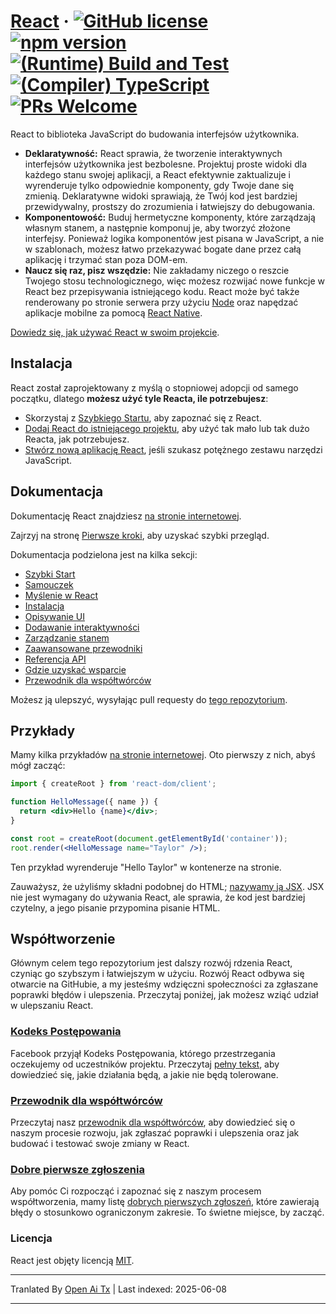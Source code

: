 # [React](https://react.dev/) &middot; [![GitHub license](https://img.shields.io/badge/license-MIT-blue.svg)](https://github.com/facebook/react/blob/main/LICENSE) [![npm version](https://img.shields.io/npm/v/react.svg?style=flat)](https://www.npmjs.com/package/react) [![(Runtime) Build and Test](https://github.com/facebook/react/actions/workflows/runtime_build_and_test.yml/badge.svg)](https://github.com/facebook/react/actions/workflows/runtime_build_and_test.yml) [![(Compiler) TypeScript](https://github.com/facebook/react/actions/workflows/compiler_typescript.yml/badge.svg?branch=main)](https://github.com/facebook/react/actions/workflows/compiler_typescript.yml) [![PRs Welcome](https://img.shields.io/badge/PRs-welcome-brightgreen.svg)](https://legacy.reactjs.org/docs/how-to-contribute.html#your-first-pull-request)

React to biblioteka JavaScript do budowania interfejsów użytkownika.

* **Deklaratywność:** React sprawia, że tworzenie interaktywnych interfejsów użytkownika jest bezbolesne. Projektuj proste widoki dla każdego stanu swojej aplikacji, a React efektywnie zaktualizuje i wyrenderuje tylko odpowiednie komponenty, gdy Twoje dane się zmienią. Deklaratywne widoki sprawiają, że Twój kod jest bardziej przewidywalny, prostszy do zrozumienia i łatwiejszy do debugowania.
* **Komponentowość:** Buduj hermetyczne komponenty, które zarządzają własnym stanem, a następnie komponuj je, aby tworzyć złożone interfejsy. Ponieważ logika komponentów jest pisana w JavaScript, a nie w szablonach, możesz łatwo przekazywać bogate dane przez całą aplikację i trzymać stan poza DOM-em.
* **Naucz się raz, pisz wszędzie:** Nie zakładamy niczego o reszcie Twojego stosu technologicznego, więc możesz rozwijać nowe funkcje w React bez przepisywania istniejącego kodu. React może być także renderowany po stronie serwera przy użyciu [Node](https://nodejs.org/en) oraz napędzać aplikacje mobilne za pomocą [React Native](https://reactnative.dev/).

[Dowiedz się, jak używać React w swoim projekcie](https://react.dev/learn).

## Instalacja

React został zaprojektowany z myślą o stopniowej adopcji od samego początku, dlatego **możesz użyć tyle Reacta, ile potrzebujesz**:

* Skorzystaj z [Szybkiego Startu](https://react.dev/learn), aby zapoznać się z React.
* [Dodaj React do istniejącego projektu](https://react.dev/learn/add-react-to-an-existing-project), aby użyć tak mało lub tak dużo Reacta, jak potrzebujesz.
* [Stwórz nową aplikację React](https://react.dev/learn/start-a-new-react-project), jeśli szukasz potężnego zestawu narzędzi JavaScript.

## Dokumentacja

Dokumentację React znajdziesz [na stronie internetowej](https://react.dev/).

Zajrzyj na stronę [Pierwsze kroki](https://react.dev/learn), aby uzyskać szybki przegląd.

Dokumentacja podzielona jest na kilka sekcji:

* [Szybki Start](https://react.dev/learn)
* [Samouczek](https://react.dev/learn/tutorial-tic-tac-toe)
* [Myślenie w React](https://react.dev/learn/thinking-in-react)
* [Instalacja](https://react.dev/learn/installation)
* [Opisywanie UI](https://react.dev/learn/describing-the-ui)
* [Dodawanie interaktywności](https://react.dev/learn/adding-interactivity)
* [Zarządzanie stanem](https://react.dev/learn/managing-state)
* [Zaawansowane przewodniki](https://react.dev/learn/escape-hatches)
* [Referencja API](https://react.dev/reference/react)
* [Gdzie uzyskać wsparcie](https://react.dev/community)
* [Przewodnik dla współtwórców](https://legacy.reactjs.org/docs/how-to-contribute.html)

Możesz ją ulepszyć, wysyłając pull requesty do [tego repozytorium](https://github.com/reactjs/react.dev).

## Przykłady

Mamy kilka przykładów [na stronie internetowej](https://react.dev/). Oto pierwszy z nich, abyś mógł zacząć:

```jsx
import { createRoot } from 'react-dom/client';

function HelloMessage({ name }) {
  return <div>Hello {name}</div>;
}

const root = createRoot(document.getElementById('container'));
root.render(<HelloMessage name="Taylor" />);
```

Ten przykład wyrenderuje "Hello Taylor" w kontenerze na stronie.

Zauważysz, że użyliśmy składni podobnej do HTML; [nazywamy ją JSX](https://react.dev/learn#writing-markup-with-jsx). JSX nie jest wymagany do używania React, ale sprawia, że kod jest bardziej czytelny, a jego pisanie przypomina pisanie HTML.

## Współtworzenie

Głównym celem tego repozytorium jest dalszy rozwój rdzenia React, czyniąc go szybszym i łatwiejszym w użyciu. Rozwój React odbywa się otwarcie na GitHubie, a my jesteśmy wdzięczni społeczności za zgłaszane poprawki błędów i ulepszenia. Przeczytaj poniżej, jak możesz wziąć udział w ulepszaniu React.

### [Kodeks Postępowania](https://code.fb.com/codeofconduct)

Facebook przyjął Kodeks Postępowania, którego przestrzegania oczekujemy od uczestników projektu. Przeczytaj [pełny tekst](https://code.fb.com/codeofconduct), aby dowiedzieć się, jakie działania będą, a jakie nie będą tolerowane.

### [Przewodnik dla współtwórców](https://legacy.reactjs.org/docs/how-to-contribute.html)

Przeczytaj nasz [przewodnik dla współtwórców](https://legacy.reactjs.org/docs/how-to-contribute.html), aby dowiedzieć się o naszym procesie rozwoju, jak zgłaszać poprawki i ulepszenia oraz jak budować i testować swoje zmiany w React.

### [Dobre pierwsze zgłoszenia](https://github.com/facebook/react/labels/good%20first%20issue)

Aby pomóc Ci rozpocząć i zapoznać się z naszym procesem współtworzenia, mamy listę [dobrych pierwszych zgłoszeń](https://github.com/facebook/react/labels/good%20first%20issue), które zawierają błędy o stosunkowo ograniczonym zakresie. To świetne miejsce, by zacząć.

### Licencja

React jest objęty licencją [MIT](./LICENSE).

---

Tranlated By [Open Ai Tx](https://github.com/OpenAiTx/OpenAiTx) | Last indexed: 2025-06-08

---